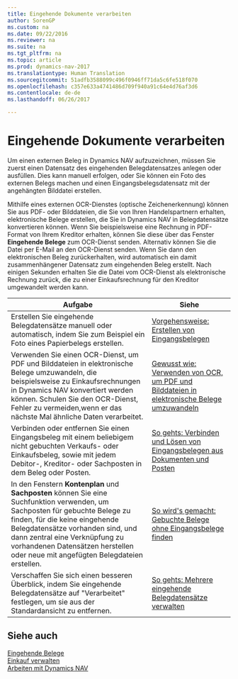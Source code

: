 ```yaml
---
title: Eingehende Dokumente verarbeiten
author: SorenGP
ms.custom: na
ms.date: 09/22/2016
ms.reviewer: na
ms.suite: na
ms.tgt_pltfrm: na
ms.topic: article
ms.prod: dynamics-nav-2017
ms.translationtype: Human Translation
ms.sourcegitcommit: 51adfb3588099c496f0946ff71da5c6fe518f070
ms.openlocfilehash: c357e633a4741486d709f940a91c64e4d76af3d6
ms.contentlocale: de-de
ms.lasthandoff: 06/26/2017

---
```


# <a name="process-incoming-documents"></a>Eingehende Dokumente verarbeiten

Um einen externen Beleg in Dynamics NAV aufzuzeichnen, müssen Sie zuerst einen Datensatz des eingehenden Belegdatensatzes anlegen oder ausfüllen. Dies kann manuell erfolgen, oder Sie können ein Foto des externen Belegs machen und einen Eingangsbelegsdatensatz mit der angehängten Bilddatei erstellen.

Mithilfe eines externen OCR-Dienstes (optische Zeichenerkennung) können Sie aus PDF- oder Bilddateien, die Sie von Ihren Handelspartnern erhalten, elektronische Belege erstellen, die Sie in Dynamics NAV in Belegdatensätze konvertieren können. Wenn Sie beispielsweise eine Rechnung in PDF-Format von Ihrem Kreditor erhalten, können Sie diese über das Fenster **Eingehende Belege** zum OCR-Dienst senden. Alternativ können Sie die Datei per E-Mail an den OCR-Dienst senden. Wenn Sie dann den elektronischen Beleg zurückerhalten, wird automatisch ein damit zusammenhängener Datensatz zum eingehenden Beleg erstellt. Nach einigen Sekunden erhalten Sie die Datei vom OCR-Dienst als elektronische Rechnung zurück, die zu einer Einkaufsrechnung für den Kreditor umgewandelt werden kann.

|Aufgabe     |Siehe                   |
|-------|----------------------|
|Erstellen Sie eingehende Belegdatensätze manuell oder automatisch, indem Sie zum Beispiel ein Foto eines Papierbelegs erstellen.|[Vorgehensweise: Erstellen von Eingangsbelegen](across-how-create-income-document-records.md)|
|Verwenden Sie einen OCR-Dienst, um PDF und Bilddateien in elektronische Belege umzuwandeln, die beispielsweise zu Einkaufsrechnungen in Dynamics NAV konvertiert werden können. Schulen Sie den OCR-Dienst, Fehler zu vermeiden,wenn er das nächste Mal ähnliche Daten verarbeitet.|[Gewusst wie: Verwenden von OCR, um PDF und Bilddateien in elektronische Belege umzuwandeln](across-how-use-ocr-pdf-images-files.md)|
|Verbinden oder entfernen Sie einen Eingangsbeleg mit einem beliebigem nicht gebuchten Verkaufs- oder Einkaufsbeleg, sowie mit jedem Debitor-, Kreditor- oder Sachposten in dem Beleg oder Posten.|[So gehts: Verbinden und Lösen von Eingangsbelegen aus Dokumenten und Posten](across-how-connect-disconnect-income-document-records.md)|
|In den Fenstern **Kontenplan** und **Sachposten** können Sie eine Suchfunktion verwenden, um Sachposten für gebuchte Belege zu finden, für die keine eingehende Belegdatensätze vorhanden sind, und dann zentral eine Verknüpfung zu vorhandenen Datensätzen herstellen oder neue mit angefügten Belegdateien erstellen.|[So wird's gemacht: Gebuchte Belege ohne Eingangsbelege finden](across-how-find-posted-documents-without-income-document-records.md)|
|Verschaffen Sie sich einen besseren Überblick, indem Sie eingehende Belegdatensätze auf "Verarbeitet" festlegen, um sie aus der Standardansicht zu entfernen.|[So gehts: Mehrere eingehende Belegdatensätze verwalten](across-how-manage-many-income-document-records.md)|

## <a name="see-also"></a>Siehe auch  
[Eingehende Belege](across-income-documents.md)  
[Einkauf verwalten](purchasing-manage-purchasing.md)  
[Arbeiten mit Dynamics NAV](ui-work-product.md)

